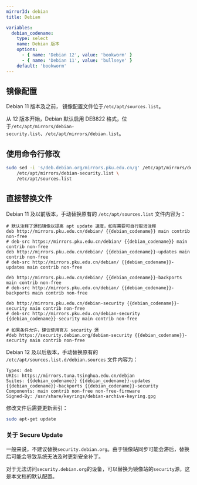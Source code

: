 ```yaml
---
mirrorId: debian
title: Debian

variables:
  debian_codename:
    type: select
    name: Debian 版本
    options:
      - { name: 'Debian 12', value: 'bookworm' }
      - { name: 'Debian 11', value: 'bullseye' }
    default: 'bookworm'
---
```


## 镜像配置

Debian 11 版本及之前， 镜像配置文件位于`/etc/apt/sources.list`。

从 12 版本开始，Debian 默认启用 DEB822 格式，位于`/etc/apt/mirrors/debian-security.list`、`/etc/apt/mirrors/debian.list`。

## 使用命令行修改

```bash
sudo sed -i 's/deb.debian.org/mirrors.pku.edu.cn/g' /etc/apt/mirrors/debian.list \
    /etc/apt/mirrors/debian-security.list \
    /etc/apt/sources.list
```

## 直接替换文件

Debian 11 及以前版本，手动替换原有的 `/etc/apt/sources.list` 文件内容为：

```unix-conf
# 默认注释了源码镜像以提高 apt update 速度，如有需要可自行取消注释
deb http://mirrors.pku.edu.cn/debian/ {{debian_codename}} main contrib non-free
# deb-src https://mirrors.pku.edu.cn/debian/ {{debian_codename}} main contrib non-free
deb http://mirrors.pku.edu.cn/debian/ {{debian_codename}}-updates main contrib non-free
# deb-src http://mirrors.pku.edu.cn/debian/ {{debian_codename}}-updates main contrib non-free

deb http://mirrors.pku.edu.cn/debian/ {{debian_codename}}-backports main contrib non-free
# deb-src http://mirrors.pku.edu.cn/debian/ {{debian_codename}}-backports main contrib non-free

deb http://mirrors.pku.edu.cn/debian-security {{debian_codename}}-security main contrib non-free
# deb-src http://mirrors.pku.edu.cn/debian-security {{debian_codename}}-security main contrib non-free

# 如果条件允许，建议使用官方 security 源
#deb https://security.debian.org/debian-security {{debian_codename}}-security main contrib non-free
```

Debian 12 及以后版本，手动替换原有的 `/etc/apt/sources.list.d/debian.sources` 文件内容为：

```unix-conf
Types: deb
URIs: https://mirrors.tuna.tsinghua.edu.cn/debian
Suites: {{debian_codename}} {{debian_codename}}-updates {{debian_codename}}-backports {{debian_codename}}-security
Components: main contrib non-free non-free-firmware
Signed-By: /usr/share/keyrings/debian-archive-keyring.gpg
```

修改文件后需要更新索引：

```bash
sudo apt-get update
```

### 关于 Secure Update

一般来说，不建议替换`security.debian.org`。由于镜像站同步可能会滞后，替换后可能会导致系统无法及时更新安全补丁。

对于无法访问`security.debian.org`的设备，可以替换为镜像站的`security`源，这是本文档的默认配置。
